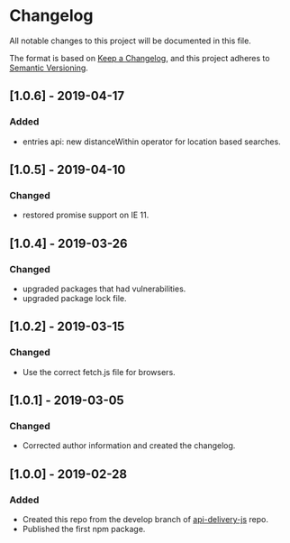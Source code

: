 # Changelog
All notable changes to this project will be documented in this file.

The format is based on [Keep a Changelog](https://keepachangelog.com/en/1.0.0/),
and this project adheres to [Semantic Versioning](https://semver.org/spec/v2.0.0.html).

## [1.0.6] - 2019-04-17
### Added
- entries api: new distanceWithin operator for location based searches.

## [1.0.5] - 2019-04-10
### Changed
- restored promise support on IE 11.

## [1.0.4] - 2019-03-26
### Changed
- upgraded packages that had vulnerabilities.
- upgraded package lock file.

## [1.0.2] - 2019-03-15
### Changed
- Use the correct fetch.js file for browsers.

## [1.0.1] - 2019-03-05
### Changed
- Corrected author information and created the changelog.

## [1.0.0] - 2019-02-28
### Added
- Created this repo from the develop branch of [api-delivery-js](https://github.com/contensis/api-delivery-js) repo.
- Published the first npm package.